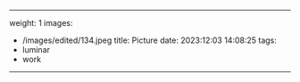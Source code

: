 
---
weight: 1
images:
- /images/edited/134.jpeg
title: Picture
date: 2023:12:03 14:08:25
tags:
- luminar
- work
---